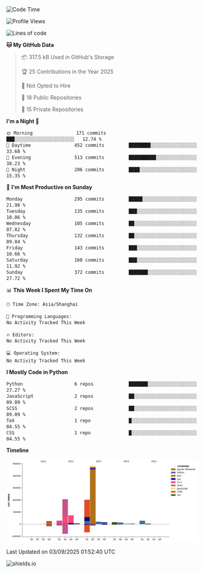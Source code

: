 <!--START_SECTION:waka-->
![Code Time](http://img.shields.io/badge/Code%20Time-437%20hrs%2054%20mins-blue)

![Profile Views](http://img.shields.io/badge/Profile%20Views-0-blue)

![Lines of code](https://img.shields.io/badge/From%20Hello%20World%20I%27ve%20Written-1.1%20million%20lines%20of%20code-blue)

**🐱 My GitHub Data** 

> 📦 317.5 kB Used in GitHub's Storage 
 > 
> 🏆 25 Contributions in the Year 2025
 > 
> 🚫 Not Opted to Hire
 > 
> 📜 18 Public Repositories 
 > 
> 🔑 15 Private Repositories 
 > 
**I'm a Night 🦉** 

```text
🌞 Morning                171 commits         ███░░░░░░░░░░░░░░░░░░░░░░   12.74 % 
🌆 Daytime                452 commits         ████████░░░░░░░░░░░░░░░░░   33.68 % 
🌃 Evening                513 commits         ██████████░░░░░░░░░░░░░░░   38.23 % 
🌙 Night                  206 commits         ████░░░░░░░░░░░░░░░░░░░░░   15.35 % 
```
📅 **I'm Most Productive on Sunday** 

```text
Monday                   295 commits         █████░░░░░░░░░░░░░░░░░░░░   21.98 % 
Tuesday                  135 commits         ███░░░░░░░░░░░░░░░░░░░░░░   10.06 % 
Wednesday                105 commits         ██░░░░░░░░░░░░░░░░░░░░░░░   07.82 % 
Thursday                 132 commits         ██░░░░░░░░░░░░░░░░░░░░░░░   09.84 % 
Friday                   143 commits         ███░░░░░░░░░░░░░░░░░░░░░░   10.66 % 
Saturday                 160 commits         ███░░░░░░░░░░░░░░░░░░░░░░   11.92 % 
Sunday                   372 commits         ███████░░░░░░░░░░░░░░░░░░   27.72 % 
```


📊 **This Week I Spent My Time On** 

```text
🕑︎ Time Zone: Asia/Shanghai

💬 Programming Languages: 
No Activity Tracked This Week

🔥 Editors: 
No Activity Tracked This Week

💻 Operating System: 
No Activity Tracked This Week
```

**I Mostly Code in Python** 

```text
Python                   6 repos             ███████░░░░░░░░░░░░░░░░░░   27.27 % 
JavaScript               2 repos             ██░░░░░░░░░░░░░░░░░░░░░░░   09.09 % 
SCSS                     2 repos             ██░░░░░░░░░░░░░░░░░░░░░░░   09.09 % 
TeX                      1 repo              █░░░░░░░░░░░░░░░░░░░░░░░░   04.55 % 
CSS                      1 repo              █░░░░░░░░░░░░░░░░░░░░░░░░   04.55 % 
```



**Timeline**

![Lines of Code chart](https://raw.githubusercontent.com/kopp4/kopp4/main/assets/bar_graph.png)


 Last Updated on 03/09/2025 01:52:40 UTC
<!--END_SECTION:waka-->
![shields.io](https://img.shields.io/github/commit-activity/w/kopp4/kopp4?color=g&label=abusing%20bot&style=flat-square)
